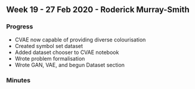 ## Week 19 - 27 Feb 2020 - Roderick Murray-Smith 

### Progress
* CVAE now capable of providing diverse colourisation
* Created symbol set dataset 
* Added dataset chooser to CVAE notebook
* Wrote problem formalisation
* Wrote GAN, VAE, and begun Dataset section

### Minutes
